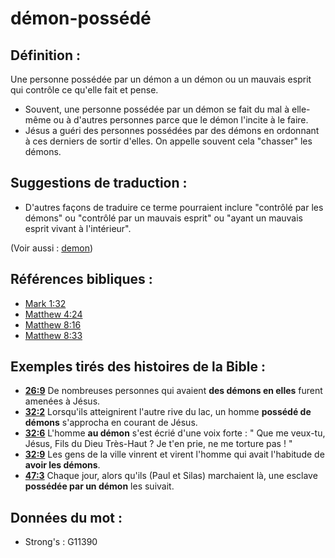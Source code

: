 # démon-possédé

## Définition :

Une personne possédée par un démon a un démon ou un mauvais esprit qui contrôle ce qu'elle fait et pense.

* Souvent, une personne possédée par un démon se fait du mal à elle-même ou à d'autres personnes parce que le démon l'incite à le faire.
* Jésus a guéri des personnes possédées par des démons en ordonnant à ces derniers de sortir d'elles. On appelle souvent cela "chasser" les démons.

## Suggestions de traduction :

* D'autres façons de traduire ce terme pourraient inclure "contrôlé par les démons" ou "contrôlé par un mauvais esprit" ou "ayant un mauvais esprit vivant à l'intérieur".

(Voir aussi : [demon](../kt/demon.md))

## Références bibliques :

* [Mark 1:32](rc://en/tn/help/mrk/01/32)
* [Matthew 4:24](rc://en/tn/help/mat/04/24)
* [Matthew 8:16](rc://en/tn/help/mat/08/16)
* [Matthew 8:33](rc://en/tn/help/mat/08/33)

## Exemples tirés des histoires de la Bible :

* __[26:9](rc://en/tn/help/obs/26/09)__ De nombreuses personnes qui avaient __des démons en elles__ furent amenées à Jésus.
* __[32:2](rc://en/tn/help/obs/32/02)__ Lorsqu'ils atteignirent l'autre rive du lac, un homme __possédé de démons__ s'approcha en courant de Jésus.
* __[32:6](rc://en/tn/help/obs/32/06)__ L'homme __au démon__ s'est écrié d'une voix forte : " Que me veux-tu, Jésus, Fils du Dieu Très-Haut ? Je t'en prie, ne me torture pas ! "
* __[32:9](rc://en/tn/help/obs/32/09)__ Les gens de la ville vinrent et virent l'homme qui avait l'habitude de __avoir les démons__.
* __[47:3](rc://en/tn/help/obs/47/03)__ Chaque jour, alors qu'ils (Paul et Silas) marchaient là, une esclave __possédée par un démon__ les suivait.

## Données du mot :

* Strong's : G11390
